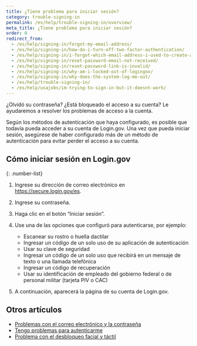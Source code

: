 ```yaml
---
title: ¿Tiene problema para iniciar sesión?
category: trouble-signing-in
permalink: /es/help/trouble-signing-in/overview/
meta_title: ¿Tiene problema para iniciar sesión?
order: 0
redirect_from:
  - /es/help/signing-in/forgot-my-email-address/
  - /es/help/signing-in/how-do-i-turn-off-two-factor-authentication/
  - /es/help/signing-in/i-forgot-which-email-address-i-used-to-create-an-account/
  - /es/help/signing-in/reset-password-email-not-received/
  - /es/help/signing-in/reset-password-link-is-invalid/
  - /es/help/signing-in/why-am-i-locked-out-of-logingov/
  - /es/help/signing-in/why-does-the-system-log-me-out/
  - /es/help/trouble-signing-in/
  - /es/help/usajobs/im-trying-to-sign-in-but-it-doesnt-work/
---
```


¿Olvidó su contraseña? ¿Está bloqueado el acceso a su cuenta? Le ayudaremos a resolver los problemas de acceso a la cuenta.

Según los métodos de autenticación que haya configurado, es posible que todavía pueda acceder a su cuenta de Login.gov. Una vez que pueda iniciar sesión, asegúrese de haber configurado más de un método de autenticación para evitar perder el acceso a su cuenta.

## Cómo iniciar sesión en Login.gov

{: .number-list}

1. Ingrese su dirección de correo electrónico en <https://secure.login.gov/es>.

2. Ingrese su contraseña.

3. Haga clic en el botón “Iniciar sesión”.

4. Use una de las opciones que configuró para autenticarse, por ejemplo:

   * Escanear su rostro o huella dactilar
   * Ingresar un código de un solo uso de su aplicación de autenticación
   * Usar su clave de seguridad
   * Ingresar un código de un solo uso que recibirá en un mensaje de texto o una llamada telefónica
   * Ingresar un código de recuperación
   * Usar su identificación de empleado del gobierno federal o de personal militar (tarjeta PIV o CAC)

5. A continuación, aparecerá la página de su cuenta de Login.gov.


## Otros artículos

* [Problemas con el correo electrónico y la contraseña](/es/help/trouble-signing-in/forgot-your-password/)
* [Tengo problemas para autenticarme](/es/help/trouble-signing-in/issues-with-authentication-methods/)
* [Problema con el desbloqueo facial y táctil](/es/help/trouble-signing-in/authentication/face-and-touch-unlock/)
